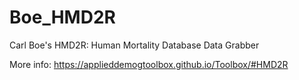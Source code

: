 # Boe_HMD2R
Carl Boe's HMD2R: Human Mortality Database Data Grabber

More info: https://applieddemogtoolbox.github.io/Toolbox/#HMD2R

